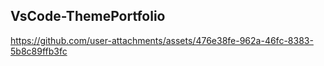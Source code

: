 ## VsCode-ThemePortfolio
https://github.com/user-attachments/assets/476e38fe-962a-46fc-8383-5b8c89ffb3fc
